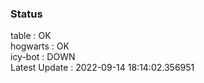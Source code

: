 ### Status


table : OK  
hogwarts : OK  
icy-bot : DOWN  
Latest Update : 2022-09-14 18:14:02.356951
